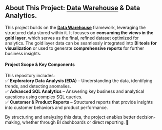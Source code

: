 
## **About This Project: [Data Warehouse](https://github.com/orchaid/SQL_Data_Warehouse_Project) & Data Analytics.**  

This project builds on the **[Data Warehouse](https://github.com/orchaid/SQL_Data_Warehouse_Project)** framework, leveraging the structured data stored within it. It focuses on **consuming the views in the gold layer**, which serves as the final, refined dataset optimized for analytics. The gold layer data can be seamlessly integrated into **BI tools for visualization** or used to generate **comprehensive reports** for further business insights.  

#### **Project Scope & Key Components**  
This repository includes:  
✅ **Exploratory Data Analysis (EDA)** – Understanding the data, identifying trends, and detecting anomalies.  
✅ **Advanced SQL Analytics** – Answering key business and analytical questions using complex SQL queries.  
✅ **Customer & Product Reports** – Structured reports that provide insights into customer behaviors and product performance.  

By structuring and analyzing this data, the project enables better decision-making, whether through BI dashboards or direct reporting. 🚀
